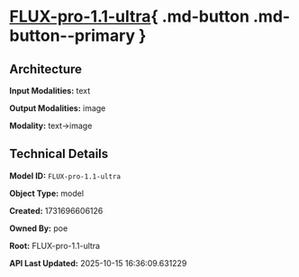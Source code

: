 # [FLUX-pro-1.1-ultra](https://poe.com/FLUX-pro-1.1-ultra){ .md-button .md-button--primary }

## Architecture

**Input Modalities:** text

**Output Modalities:** image

**Modality:** text->image


## Technical Details

**Model ID:** `FLUX-pro-1.1-ultra`

**Object Type:** model

**Created:** 1731696606126

**Owned By:** poe

**Root:** FLUX-pro-1.1-ultra

**API Last Updated:** 2025-10-15 16:36:09.631229
